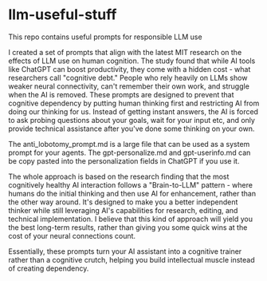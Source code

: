 # llm-useful-stuff
This repo contains useful prompts for responsible LLM use

I created a set of prompts that align with the latest MIT research on the effects of LLM use on human cognition. The study found that while AI tools like ChatGPT can boost productivity, they come with a hidden cost - what researchers call "cognitive debt." People who rely heavily on LLMs show weaker neural connectivity, can't remember their own work, and struggle when the AI is removed.
These prompts are designed to prevent that cognitive dependency by putting human thinking first and restricting AI from doing our thinking for us. Instead of getting instant answers, the AI is forced to ask probing questions about your goals, wait for your input etc, and only provide technical assistance after you've done some thinking on your own.

The anti_lobotomy_prompt.md is a large file that can be used as a system prompt for your agents.
The gpt-personalize.md and gpt-userinfo.md can be copy pasted into the personalization fields in ChatGPT if you use it.

The whole approach is based on the research finding that the most cognitively healthy AI interaction follows a "Brain-to-LLM" pattern - where humans do the initial thinking and then use AI for enhancement, rather than the other way around. It's designed to make you a better independent thinker while still leveraging AI's capabilities for research, editing, and technical implementation. I believe that this kind of approach will yield you the best long-term results, rather than giving you some quick wins at the cost of your neural connections count.

Essentially, these prompts turn your AI assistant into a cognitive trainer rather than a cognitive crutch, helping you build intellectual muscle instead of creating dependency.